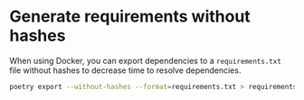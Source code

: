 # Generate requirements without hashes

When using Docker, you can export dependencies to a `requirements.txt` file without hashes to decrease time to resolve dependencies.

```bash
poetry export --without-hashes --format=requirements.txt > requirements.txt
```
